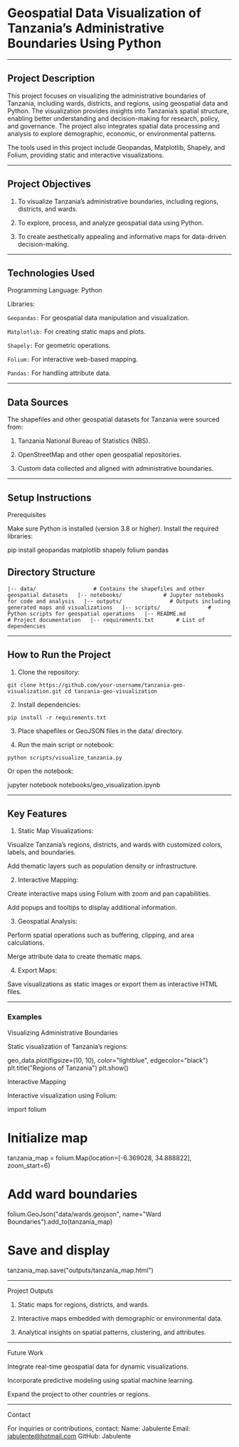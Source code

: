 # Geospatial Data Visualization of Tanzania’s Administrative Boundaries Using Python


---

## Project Description

This project focuses on visualizing the administrative boundaries of Tanzania, including wards, districts, and regions, using geospatial data and Python. The visualization provides insights into Tanzania’s spatial structure, enabling better understanding and decision-making for research, policy, and governance. The project also integrates spatial data processing and analysis to explore demographic, economic, or environmental patterns.

The tools used in this project include Geopandas, Matplotlib, Shapely, and Folium, providing static and interactive visualizations.


---

## Project Objectives

1. To visualize Tanzania’s administrative boundaries, including regions, districts, and wards.


2. To explore, process, and analyze geospatial data using Python.


3. To create aesthetically appealing and informative maps for data-driven decision-making.




---

## Technologies Used

Programming Language: Python

Libraries:

`Geopandas:` For geospatial data manipulation and visualization.

`Matplotlib:` For creating static maps and plots.

`Shapely:` For geometric operations.

`Folium:` For interactive web-based mapping.

`Pandas:` For handling attribute data.




---

## Data Sources

The shapefiles and other geospatial datasets for Tanzania were sourced from:

1. Tanzania National Bureau of Statistics (NBS).

2. OpenStreetMap and other open geospatial repositories.

3. Custom data collected and aligned with administrative boundaries.



---

## Setup Instructions

Prerequisites

Make sure Python is installed (version 3.8 or higher). Install the required libraries:

pip install geopandas matplotlib shapely folium pandas

## Directory Structure

``
|-- data/                  # Contains the shapefiles and other geospatial datasets  
|-- notebooks/             # Jupyter notebooks for code and analysis  
|-- outputs/               # Outputs including generated maps and visualizations  
|-- scripts/               # Python scripts for geospatial operations  
|-- README.md              # Project documentation  
|-- requirements.txt       # List of dependencies
``

---

## How to Run the Project

1. Clone the repository:

``git clone https://github.com/your-username/tanzania-geo-visualization.git
cd tanzania-geo-visualization ``


2. Install dependencies:

``pip install -r requirements.txt``


3. Place shapefiles or GeoJSON files in the data/ directory.


4. Run the main script or notebook:

``python scripts/visualize_tanzania.py``

Or open the notebook:

jupyter notebook notebooks/geo_visualization.ipynb




---

## Key Features

1. Static Map Visualizations:

Visualize Tanzania’s regions, districts, and wards with customized colors, labels, and boundaries.

Add thematic layers such as population density or infrastructure.



2. Interactive Mapping:

Create interactive maps using Folium with zoom and pan capabilities.

Add popups and tooltips to display additional information.



3. Geospatial Analysis:

Perform spatial operations such as buffering, clipping, and area calculations.

Merge attribute data to create thematic maps.



4. Export Maps:

Save visualizations as static images or export them as interactive HTML files.





---

### Examples

Visualizing Administrative Boundaries

Static visualization of Tanzania’s regions:

geo_data.plot(figsize=(10, 10), color="lightblue", edgecolor="black")
plt.title("Regions of Tanzania")
plt.show()

Interactive Mapping

Interactive visualization using Folium:

import folium

# Initialize map
tanzania_map = folium.Map(location=[-6.369028, 34.888822], zoom_start=6)

# Add ward boundaries
folium.GeoJson("data/wards.geojson", name="Ward Boundaries").add_to(tanzania_map)

# Save and display
tanzania_map.save("outputs/tanzania_map.html")


---

Project Outputs

1. Static maps for regions, districts, and wards.


2. Interactive maps embedded with demographic or environmental data.


3. Analytical insights on spatial patterns, clustering, and attributes.




---

Future Work

Integrate real-time geospatial data for dynamic visualizations.

Incorporate predictive modeling using spatial machine learning.

Expand the project to other countries or regions.



---

Contact

For inquiries or contributions, contact:
Name: Jabulente
Email: jabulente@hotmail.com
GitHub: Jabulente 
